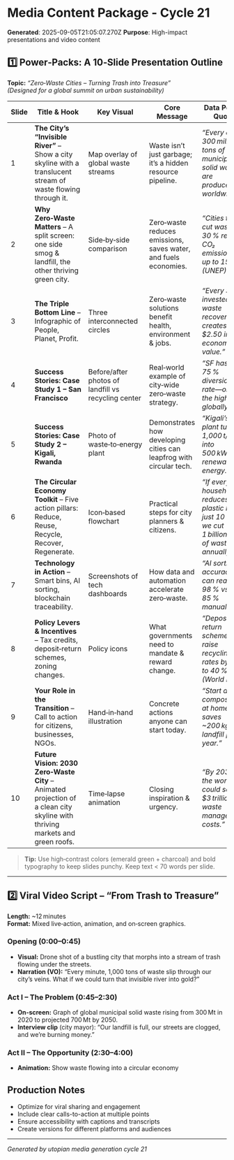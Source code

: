 # Media Content Package - Cycle 21

**Generated**: 2025-09-05T21:05:07.270Z
**Purpose**: High-impact presentations and video content

## 1️⃣ Power‑Packs: A 10‑Slide Presentation Outline  
**Topic:** *“Zero‑Waste Cities – Turning Trash into Treasure”*  
*(Designed for a global summit on urban sustainability)*  

| Slide | Title & Hook | Key Visual | Core Message | Data Point / Quote |
|-------|--------------|------------|--------------|--------------------|
| 1 | **The City’s “Invisible River”** – Show a city skyline with a translucent stream of waste flowing through it. | Map overlay of global waste streams | Waste isn’t just garbage; it’s a hidden resource pipeline. | *“Every day, 300 million tons of municipal solid waste are produced worldwide.”* |
| 2 | **Why Zero‑Waste Matters** – A split screen: one side smog & landfill, the other thriving green city. | Side‑by‑side comparison | Zero‑waste reduces emissions, saves water, and fuels economies. | *“Cities that cut waste by 30 % reduce CO₂ emissions by up to 15 %. (UNEP)* |
| 3 | **The Triple Bottom Line** – Infographic of People, Planet, Profit. | Three interconnected circles | Zero‑waste solutions benefit health, environment & jobs. | *“Every $1 invested in waste recovery creates $2.50 in economic value.”* |
| 4 | **Success Stories: Case Study 1 – San Francisco** | Before/after photos of landfill vs recycling center | Real‑world example of city‑wide zero‑waste strategy. | *“SF has a 75 % diversion rate—one of the highest globally.* |
| 5 | **Success Stories: Case Study 2 – Kigali, Rwanda** | Photo of waste‑to‑energy plant | Demonstrates how developing cities can leapfrog with circular tech. | *“Kigali’s plant turns 1,000 t/day into 500 kWh renewable energy.”* |
| 6 | **The Circular Economy Toolkit** – Five action pillars: Reduce, Reuse, Recycle, Recover, Regenerate. | Icon‑based flowchart | Practical steps for city planners & citizens. | *“If every household reduces plastic by just 10 %, we cut 1 billion tons of waste annually.”* |
| 7 | **Technology in Action** – Smart bins, AI sorting, blockchain traceability. | Screenshots of tech dashboards | How data and automation accelerate zero‑waste. | *“AI sorting accuracy can reach 98 % vs 85 % manual.* |
| 8 | **Policy Levers & Incentives** – Tax credits, deposit‑return schemes, zoning changes. | Policy icons | What governments need to mandate & reward change. | *“Deposit return schemes raise recycling rates by up to 40 %. (World Bank)* |
| 9 | **Your Role in the Transition** – Call to action for citizens, businesses, NGOs. | Hand‑in‑hand illustration | Concrete actions anyone can start today. | *“Start a compost bin at home; it saves ~200 kg of landfill per year.”* |
|10 | **Future Vision: 2030 Zero‑Waste City** – Animated projection of a clean city skyline with thriving markets and green roofs. | Time‑lapse animation | Closing inspiration & urgency. | *“By 2030, the world could save $3 trillion in waste management costs.”* |

> **Tip:** Use high‑contrast colors (emerald green + charcoal) and bold typography to keep slides punchy. Keep text < 70 words per slide.

---

## 2️⃣ Viral Video Script – “From Trash to Treasure”  
**Length:** ~12 minutes  
**Format:** Mixed live‑action, animation, and on‑screen graphics.  

### Opening (0:00–0:45)  
- **Visual:** Drone shot of a bustling city that morphs into a stream of trash flowing under the streets.  
- **Narration (VO):** “Every minute, 1,000 tons of waste slip through our city’s veins. What if we could turn that invisible river into gold?”  

### Act I – The Problem (0:45–2:30)  
- **On‑screen:** Graph of global municipal solid waste rising from 300 Mt in 2020 to projected 700 Mt by 2050.  
- **Interview clip** (city mayor): “Our landfill is full, our streets are clogged, and we’re burning money.”  

### Act II – The Opportunity (2:30–4:00)  
- **Animation:** Show waste flowing into a circular economy

## Production Notes
- Optimize for viral sharing and engagement
- Include clear calls-to-action at multiple points
- Ensure accessibility with captions and transcripts
- Create versions for different platforms and audiences

---
*Generated by utopian media generation cycle 21*
